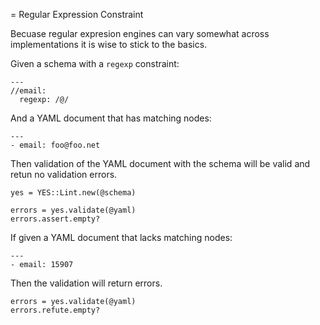 = Regular Expression Constraint

Becuase regular expresion engines can vary somewhat across implementations
it is wise to stick to the basics.

Given a schema with a `regexp` constraint:

    ---
    //email:
      regexp: /@/

And a YAML document that has matching nodes:

    ---
    - email: foo@foo.net

Then validation of the YAML document with the schema will
be valid and retun no validation errors.

    yes = YES::Lint.new(@schema)

    errors = yes.validate(@yaml)
    errors.assert.empty?

If given a YAML document that lacks matching nodes: 

    ---
    - email: 15907

Then the validation will return errors.

    errors = yes.validate(@yaml)
    errors.refute.empty?

